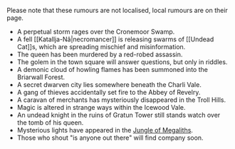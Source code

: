 Please note that these rumours are not localised, local rumours are on their page.

- A perpetual storm rages over the Cronemoor Swamp.
- A fell [[Katallja-Nâ|necromancer]] is releasing swarms of [[Undead Cat]]s, which are spreading mischief and misinformation.
- The queen has been murdered by a red-robed assassin.
- The golem in the town square will answer questions, but only in riddles.
- A demonic cloud of howling flames has been summoned into the Briarwall Forest.
- A secret dwarven city lies somewhere beneath the Charli Vale.
- A gang of thieves accidentally set fire to the Abbey of Revelry.
- A caravan of merchants has mysteriously disappeared in the Troll Hills.
- Magic is altered in strange ways within the Icewood Vale.
- An undead knight in the ruins of Gratun Tower still stands watch over the tomb of his queen.
- Mysterious lights have appeared in the [Jungle of Megaliths](Ninth%20Forest).
- Those who shout "is anyone out there" will find company soon. 